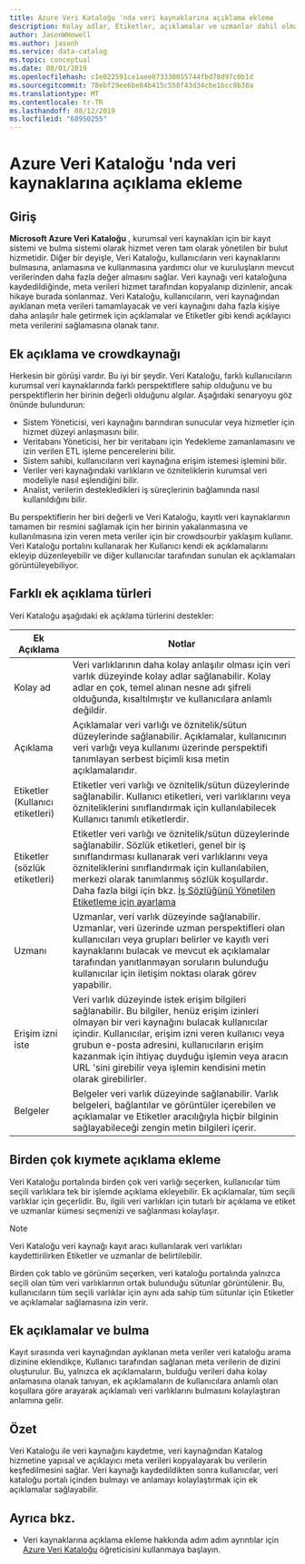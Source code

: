 ```yaml
---
title: Azure Veri Kataloğu 'nda veri kaynaklarına açıklama ekleme
description: Kolay adlar, Etiketler, açıklamalar ve uzmanlar dahil olmak üzere Azure Veri Kataloğu 'nda veri varlıklarına nasıl açıklama ekleneceğini vurgulayan nasıl yapılır makalesi.
author: JasonWHowell
ms.author: jasonh
ms.service: data-catalog
ms.topic: conceptual
ms.date: 08/01/2019
ms.openlocfilehash: c1e022591ce1aee073330055744fbd78d97c0b1d
ms.sourcegitcommit: 78ebf29ee6be84b415c558f43d34cbe1bcc0b38a
ms.translationtype: MT
ms.contentlocale: tr-TR
ms.lasthandoff: 08/12/2019
ms.locfileid: "68950255"
---
```

# <a name="how-to-annotate-data-sources-in-azure-data-catalog"></a>Azure Veri Kataloğu 'nda veri kaynaklarına açıklama ekleme

## <a name="introduction"></a>Giriş

**Microsoft Azure Veri Kataloğu** , kurumsal veri kaynakları için bir kayıt sistemi ve bulma sistemi olarak hizmet veren tam olarak yönetilen bir bulut hizmetidir. Diğer bir deyişle, Veri Kataloğu, kullanıcıların veri kaynaklarını bulmasına, anlamasına ve kullanmasına yardımcı olur ve kuruluşların mevcut verilerinden daha fazla değer almasını sağlar. Veri kaynağı veri kataloğuna kaydedildiğinde, meta verileri hizmet tarafından kopyalanıp dizinlenir, ancak hikaye burada sonlanmaz. Veri Kataloğu, kullanıcıların, veri kaynağından ayıklanan meta verileri tamamlayacak ve veri kaynağını daha fazla kişiye daha anlaşılır hale getirmek için açıklamalar ve Etiketler gibi kendi açıklayıcı meta verilerini sağlamasına olanak tanır.

## <a name="annotation-and-crowdsourcing"></a>Ek açıklama ve crowdkaynağı
Herkesin bir görüşi vardır. Bu iyi bir şeydir.
Veri Kataloğu, farklı kullanıcıların kurumsal veri kaynaklarında farklı perspektiflere sahip olduğunu ve bu perspektiflerin her birinin değerli olduğunu algılar. Aşağıdaki senaryoyu göz önünde bulundurun:

* Sistem Yöneticisi, veri kaynağını barındıran sunucular veya hizmetler için hizmet düzeyi anlaşmasını bilir.
* Veritabanı Yöneticisi, her bir veritabanı için Yedekleme zamanlamasını ve izin verilen ETL işleme pencerelerini bilir.
* Sistem sahibi, kullanıcıların veri kaynağına erişim istemesi işlemini bilir.
* Veriler veri kaynağındaki varlıkların ve özniteliklerin kurumsal veri modeliyle nasıl eşlendiğini bilir.
* Analist, verilerin destekledikleri iş süreçlerinin bağlamında nasıl kullanıldığını bilir.

Bu perspektiflerin her biri değerli ve Veri Kataloğu, kayıtlı veri kaynaklarının tamamen bir resmini sağlamak için her birinin yakalanmasına ve kullanılmasına izin veren meta veriler için bir crowdsourbir yaklaşım kullanır. Veri Kataloğu portalını kullanarak her Kullanıcı kendi ek açıklamalarını ekleyip düzenleyebilir ve diğer kullanıcılar tarafından sunulan ek açıklamaları görüntüleyebiliyor.

## <a name="different-types-of-annotations"></a>Farklı ek açıklama türleri
Veri Kataloğu aşağıdaki ek açıklama türlerini destekler:

| Ek Açıklama | Notlar |
| --- | --- |
| Kolay ad |Veri varlıklarının daha kolay anlaşılır olması için veri varlık düzeyinde kolay adlar sağlanabilir. Kolay adlar en çok, temel alınan nesne adı şifreli olduğunda, kısaltılmıştır ve kullanıcılara anlamlı değildir. |
| Açıklama |Açıklamalar veri varlığı ve öznitelik/sütun düzeylerinde sağlanabilir. Açıklamalar, kullanıcının veri varlığı veya kullanımı üzerinde perspektifi tanımlayan serbest biçimli kısa metin açıklamalarıdır. |
| Etiketler (Kullanıcı etiketleri) |Etiketler veri varlığı ve öznitelik/sütun düzeylerinde sağlanabilir. Kullanıcı etiketleri, veri varlıklarını veya özniteliklerini sınıflandırmak için kullanılabilecek Kullanıcı tanımlı etiketlerdir. |
| Etiketler (sözlük etiketleri) |Etiketler veri varlığı ve öznitelik/sütun düzeylerinde sağlanabilir. Sözlük etiketleri, genel bir iş sınıflandırması kullanarak veri varlıklarını veya özniteliklerini sınıflandırmak için kullanılabilen, merkezi olarak tanımlanmış sözlük koşullardır. Daha fazla bilgi için bkz. [İş Sözlüğünü Yönetilen Etiketleme için ayarlama](data-catalog-how-to-business-glossary.md) |
| Uzmanı |Uzmanlar, veri varlık düzeyinde sağlanabilir. Uzmanlar, veri üzerinde uzman perspektifleri olan kullanıcıları veya grupları belirler ve kayıtlı veri kaynaklarını bulacak ve mevcut ek açıklamalar tarafından yanıtlanmayan soruların bulunduğu kullanıcılar için iletişim noktası olarak görev yapabilir. |
| Erişim izni iste |Veri varlık düzeyinde istek erişim bilgileri sağlanabilir. Bu bilgiler, henüz erişim izinleri olmayan bir veri kaynağını bulacak kullanıcılar içindir. Kullanıcılar, erişim izni veren kullanıcı veya grubun e-posta adresini, kullanıcıların erişim kazanmak için ihtiyaç duyduğu işlemin veya aracın URL 'sini girebilir veya işlemin kendisini metin olarak girebilirler. |
| Belgeler |Belgeler veri varlık düzeyinde sağlanabilir. Varlık belgeleri, bağlantılar ve görüntüler içerebilen ve açıklamalar ve Etiketler aracılığıyla hiçbir bilginin sağlayabileceği zengin metin bilgileri içerir. |

## <a name="annotating-multiple-assets"></a>Birden çok kıymete açıklama ekleme
Veri Kataloğu portalında birden çok veri varlığı seçerken, kullanıcılar tüm seçili varlıklara tek bir işlemde açıklama ekleyebilir. Ek açıklamalar, tüm seçili varlıklar için geçerlidir. Bu, ilgili veri varlıkları için tutarlı bir açıklama ve etiket ve uzmanlar kümesi seçmenizi ve sağlanması kolaylaşır.

> [!NOTE]
> Veri Kataloğu veri kaynağı kayıt aracı kullanılarak veri varlıkları kaydettirilirken Etiketler ve uzmanlar de belirtilebilir.
>
>

Birden çok tablo ve görünüm seçerken, veri kataloğu portalında yalnızca seçili olan tüm veri varlıklarının ortak bulunduğu sütunlar görüntülenir. Bu, kullanıcıların tüm seçili varlıklar için aynı ada sahip tüm sütunlar için Etiketler ve açıklamalar sağlamasına izin verir.

## <a name="annotations-and-discovery"></a>Ek açıklamalar ve bulma
Kayıt sırasında veri kaynağından ayıklanan meta veriler veri kataloğu arama dizinine eklendikçe, Kullanıcı tarafından sağlanan meta verilerin de dizini oluşturulur. Bu, yalnızca ek açıklamaların, bulduğu verileri daha kolay anlamasına olanak tanıyan, ek açıklamaların de kullanıcılara anlamlı olan koşullara göre arayarak açıklamalı veri varlıklarını bulmasını kolaylaştıran anlamına gelir.

## <a name="summary"></a>Özet
Veri Kataloğu ile veri kaynağını kaydetme, veri kaynağından Katalog hizmetine yapısal ve açıklayıcı meta verileri kopyalayarak bu verilerin keşfedilmesini sağlar. Veri kaynağı kaydedildikten sonra kullanıcılar, veri kataloğu portalı içinden bulmayı ve anlamayı kolaylaştırmak için ek açıklamalar sağlayabilir.

## <a name="see-also"></a>Ayrıca bkz.
* Veri kaynaklarına açıklama ekleme hakkında adım adım ayrıntılar için [Azure Veri Kataloğu](data-catalog-get-started.md) öğreticisini kullanmaya başlayın.

